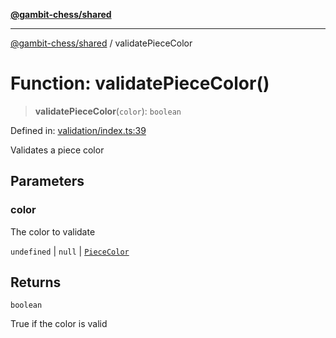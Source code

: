 [**@gambit-chess/shared**](../README.md)

***

[@gambit-chess/shared](../globals.md) / validatePieceColor

# Function: validatePieceColor()

> **validatePieceColor**(`color`): `boolean`

Defined in: [validation/index.ts:39](https://github.com/cango91/gambit-chess/blob/eb72863bad5303683d8e9d112378354ee1ab9ca6/shared/src/validation/index.ts#L39)

Validates a piece color

## Parameters

### color

The color to validate

`undefined` | `null` | [`PieceColor`](../type-aliases/PieceColor.md)

## Returns

`boolean`

True if the color is valid
